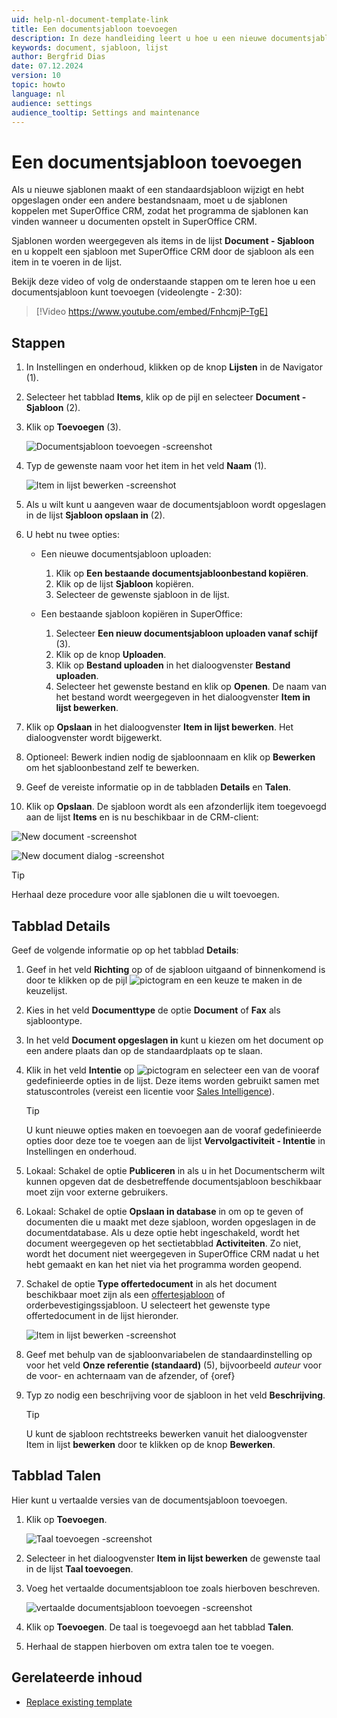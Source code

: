 ```yaml
---
uid: help-nl-document-template-link
title: Een documentsjabloon toevoegen
description: In deze handleiding leert u hoe u een nieuwe documentsjabloon toevoegt aan SuperOffice CRM.
keywords: document, sjabloon, lijst
author: Bergfrid Dias
date: 07.12.2024
version: 10
topic: howto
language: nl
audience: settings
audience_tooltip: Settings and maintenance
---
```


# Een documentsjabloon toevoegen

Als u nieuwe sjablonen maakt of een standaardsjabloon wijzigt en hebt opgeslagen onder een andere bestandsnaam, moet u de sjablonen koppelen met SuperOffice CRM, zodat het programma de sjablonen kan vinden wanneer u documenten opstelt in SuperOffice CRM.

Sjablonen worden weergegeven als items in de lijst **Document - Sjabloon** en u koppelt een sjabloon met SuperOffice CRM door de sjabloon als een item in te voeren in de lijst.

Bekijk deze video of volg de onderstaande stappen om te leren hoe u een documentsjabloon kunt toevoegen (videolengte - 2:30):

<!-- markdownlint-disable-next-line MD034 DOCSMD007 -->
> [!Video https://www.youtube.com/embed/FnhcmjP-TgE]

## Stappen

1. In Instellingen en onderhoud, klikken op de knop **Lijsten** in de Navigator (1).

1. Selecteer het tabblad **Items**, klik op de pijl en selecteer **Document - Sjabloon** (2).

1. Klik op **Toevoegen** (3).

    ![Documentsjabloon toevoegen -screenshot][img3]

1. Typ de gewenste naam voor het item in het veld **Naam** (1).

    ![Item in lijst bewerken -screenshot ][img2]

1. Als u wilt kunt u aangeven waar de documentsjabloon wordt opgeslagen in de lijst **Sjabloon opslaan in** (2).

1. U hebt nu twee opties:

    * Een nieuwe documentsjabloon uploaden:

        1. Klik op **Een bestaande documentsjabloonbestand kopiëren**.
        2. Klik op de lijst **Sjabloon** kopiëren.
        3. Selecteer de gewenste sjabloon in de lijst.

    * Een bestaande sjabloon kopiëren in SuperOffice:

        1. Selecteer **Een nieuw documentsjabloon uploaden vanaf schijf** (3).
        2. Klik op de knop **Uploaden**.
        3. Klik op **Bestand uploaden** in het dialoogvenster **Bestand uploaden**.
        4. Selecteer het gewenste bestand en klik op **Openen**. De naam van het bestand wordt weergegeven in het dialoogvenster **Item in lijst bewerken**.

1. Klik op **Opslaan** in het dialoogvenster **Item in lijst bewerken**. Het dialoogvenster wordt bijgewerkt.

1. Optioneel: Bewerk indien nodig de sjabloonnaam en klik op **Bewerken** om het sjabloonbestand zelf te bewerken.

1. Geef de vereiste informatie op in de tabbladen **Details** en **Talen**.

1. Klik op **Opslaan**. De sjabloon wordt als een afzonderlijk item toegevoegd aan de lijst **Items** en is nu beschikbaar in de CRM-client:

![New document -screenshot][img4]

![New document dialog -screenshot][img5]

> [!TIP]
> Herhaal deze procedure voor alle sjablonen die u wilt toevoegen.

## Tabblad Details

Geef de volgende informatie op op het tabblad **Details**:

1. Geef in het veld **Richting** op of de sjabloon uitgaand of binnenkomend is door te klikken op de pijl ![pictogram][img1] en een keuze te maken in de keuzelijst.

2. Kies in het veld **Documenttype** de optie **Document** of **Fax** als sjabloontype.

3. In het veld **Document opgeslagen in** kunt u kiezen om het document op een andere plaats dan op de standaardplaats op te slaan.

4. Klik in het veld **Intentie** op ![pictogram][img1] en selecteer een van de vooraf gedefinieerde opties in de lijst. Deze items worden gebruikt samen met statuscontroles (vereist een licentie voor [Sales Intelligence][4]).

    > [!TIP]
    > U kunt nieuwe opties maken en toevoegen aan de vooraf gedefinieerde opties door deze toe te voegen aan de lijst **Vervolgactiviteit - Intentie** in Instellingen en onderhoud.

5. Lokaal: Schakel de optie **Publiceren** in als u in het Documentscherm wilt kunnen opgeven dat de desbetreffende documentsjabloon beschikbaar moet zijn voor externe gebruikers.

6. Lokaal: Schakel de optie **Opslaan in database** in om op te geven of documenten die u maakt met deze sjabloon, worden opgeslagen in de documentdatabase. Als u deze optie hebt ingeschakeld, wordt het document weergegeven op het sectietabblad **Activiteiten**. Zo niet, wordt het document niet weergegeven in SuperOffice CRM nadat u het hebt gemaakt en kan het niet via het programma worden geopend.

7. Schakel de optie **Type offertedocument** in als het document beschikbaar moet zijn als een [offertesjabloon][2] of orderbevestigingssjabloon. U selecteert het gewenste type offertedocument in de lijst hieronder.

    ![Item in lijst bewerken -screenshot][img8]

8. Geef met behulp van de sjabloonvariabelen de standaardinstelling op voor het veld **Onze referentie (standaard)** (5), bijvoorbeeld *auteur* voor de voor- en achternaam van de afzender, of {oref}

9. Typ zo nodig een beschrijving voor de sjabloon in het veld **Beschrijving**.

    > [!TIP]
    > U kunt de sjabloon rechtstreeks bewerken vanuit het dialoogvenster Item in lijst **bewerken** door te klikken op de knop **Bewerken**.

## Tabblad Talen

Hier kunt u vertaalde versies van de documentsjabloon toevoegen.

1. Klik op **Toevoegen**.

    ![Taal toevoegen -screenshot][img6]

1. Selecteer in het dialoogvenster **Item in lijst bewerken** de gewenste taal in de lijst **Taal toevoegen**.

1. Voeg het vertaalde documentsjabloon toe zoals hierboven beschreven.

    ![vertaalde documentsjabloon toevoegen -screenshot][img7]

1. Klik op **Toevoegen**. De taal is toegevoegd aan het tabblad **Talen**.

1. Herhaal de stappen hierboven om extra talen toe te voegen.

## Gerelateerde inhoud

* [Replace existing template][1]

<!-- Referenced links -->
[1]: update-template.md
[2]: ../../../../en/document/templates/quote/index.md
[4]: ../../../sale/saint/learn/index.md

<!-- Referenced images -->
[img1]: ../../../../media/icons/arrow-down.png
[img2]: ../../../../media/loc/en/document/edit-list-item.png
[img3]: ../../../../media/loc/en/document/lists-add.png
[img4]: ../../../../media/loc/en/document/imagedmnmi.png
[img5]: ../../../../media/loc/en/document/image6r9sc.png
[img6]: ../../../../media/loc/en/document/language-add.png
[img7]: ../../../../media/loc/en/document/deutch-document-upload.png
[img8]: ../../../../media/loc/en/document/reference-item.png

